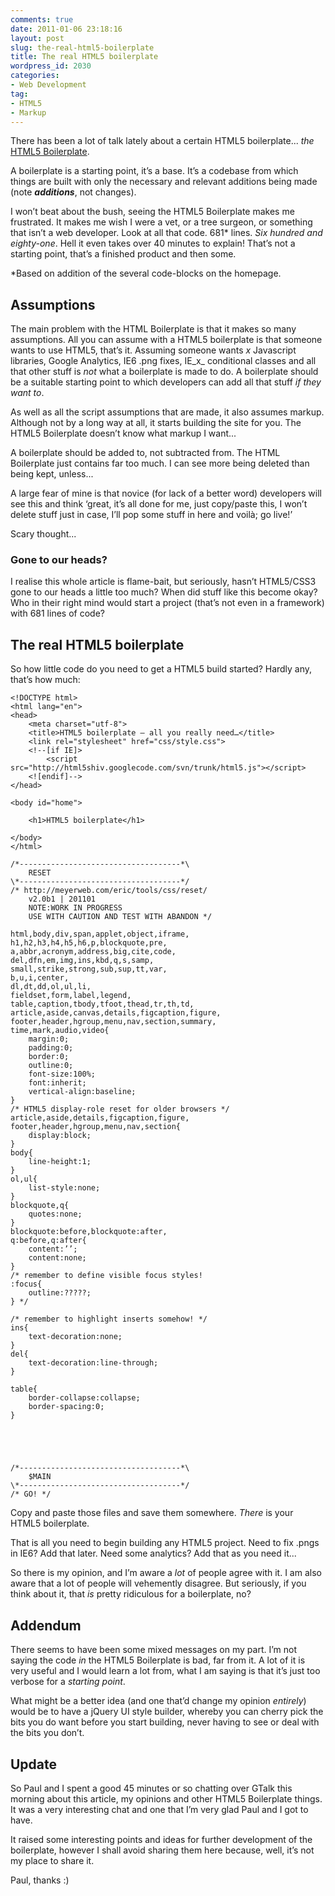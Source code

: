 ```yaml
---
comments: true
date: 2011-01-06 23:18:16
layout: post
slug: the-real-html5-boilerplate
title: The real HTML5 boilerplate
wordpress_id: 2030
categories:
- Web Development
tag:
- HTML5
- Markup
---
```


There has been a lot of talk lately about a certain HTML5 boilerplate... _the_
[HTML5 Boilerplate](http://html5boilerplate.com/).

A boilerplate is a starting point, it’s a base. It’s a codebase from which
things are built with only the necessary and relevant additions being made
(note **_additions_**, not changes).

I won’t beat about the bush, seeing the HTML5 Boilerplate makes me frustrated.
It makes me wish I were a vet, or a tree surgeon, or something that isn’t a web
developer. Look at all that code. 681* lines. _Six hundred and eighty-one_. Hell
it even takes over 40 minutes to explain! That’s not a starting point, that’s a
finished product and then some.

*Based on addition of the several code-blocks on the homepage.

## Assumptions

The main problem with the HTML Boilerplate is that it makes so many assumptions.
All you can assume with a HTML5 boilerplate is that someone wants to use HTML5,
that’s it. Assuming someone wants _x_ Javascript libraries, Google Analytics,
IE6 .png fixes, IE_x_ conditional classes and all that other stuff is _not_ what
a boilerplate is made to do. A boilerplate should be a suitable starting point
to which developers can add all that stuff _if they want to_.

As well as all the script assumptions that are made, it also assumes markup.
Although not by a long way at all, it starts building the site for you. The
HTML5 Boilerplate doesn’t know what markup I want...

A boilerplate should be added to, not subtracted from. The HTML Boilerplate just
contains far too much. I can see more being deleted than being kept, unless...

A large fear of mine is that novice (for lack of a better word) developers will
see this and think ‘great, it’s all done for me, just copy/paste this, I won’t
delete stuff just in case, I’ll pop some stuff in here and voilà; go live!’

Scary thought...

### Gone to our heads?

I realise this whole article is flame-bait, but seriously, hasn’t HTML5/CSS3
gone to our heads a little too much? When did stuff like this become okay? Who
in their right mind would start a project (that’s not even in a framework) with
681 lines of code?

## The real HTML5 boilerplate

So how little code do you need to get a HTML5 build started? Hardly any, that’s how much:

    <!DOCTYPE html>
    <html lang="en">
    <head>
    	<meta charset="utf-8">
    	<title>HTML5 boilerplate – all you really need…</title>
    	<link rel="stylesheet" href="css/style.css">
    	<!--[if IE]>
    		<script src="http://html5shiv.googlecode.com/svn/trunk/html5.js"></script>
    	<![endif]-->
    </head>
    
    <body id="home">
    
    	<h1>HTML5 boilerplate</h1>
    
    </body>
    </html>

<pre><code><span class="code-comment">/*------------------------------------*\
    RESET
\*------------------------------------*/
/* http://meyerweb.com/eric/tools/css/reset/ 
    v2.0b1 | 201101 
    NOTE:WORK IN PROGRESS
    USE WITH CAUTION AND TEST WITH ABANDON */</span>

html,body,div,span,applet,object,iframe,
h1,h2,h3,h4,h5,h6,p,blockquote,pre,
a,abbr,acronym,address,big,cite,code,
del,dfn,em,img,ins,kbd,q,s,samp,
small,strike,strong,sub,sup,tt,var,
b,u,i,center,
dl,dt,dd,ol,ul,li,
fieldset,form,label,legend,
table,caption,tbody,tfoot,thead,tr,th,td,
article,aside,canvas,details,figcaption,figure,
footer,header,hgroup,menu,nav,section,summary,
time,mark,audio,video{
    margin:0;
    padding:0;
    border:0;
    outline:0;
    font-size:100%;
    font:inherit;
    vertical-align:baseline;
}
<span class="code-comment">/* HTML5 display-role reset for older browsers */</span>
article,aside,details,figcaption,figure,
footer,header,hgroup,menu,nav,section{
    display:block;
}
body{
    line-height:1;
}
ol,ul{
    list-style:none;
}
blockquote,q{
    quotes:none;
}
blockquote:before,blockquote:after,
q:before,q:after{
    content:’’;
    content:none;
}
<span class="code-comment">/* remember to define visible focus styles! 
:focus{
    outline:?????;
} */</span>

<span class="code-comment">/* remember to highlight inserts somehow! */</span>
ins{
    text-decoration:none;
}
del{
    text-decoration:line-through;
}

table{
    border-collapse:collapse;
    border-spacing:0;
}





<span class="code-comment">/*------------------------------------*\
    $MAIN
\*------------------------------------*/</span>
<span class="code-comment">/* GO! */</span></code></pre>

Copy and paste those files and save them somewhere. _There_ is your HTML5
boilerplate.

That is all you need to begin building any HTML5 project. Need to fix .pngs in
IE6? Add that later. Need some analytics? Add that as you need it...

So there is my opinion, and I’m aware a _lot_ of people agree with it. I am also
aware that a lot of people will vehemently disagree. But seriously, if you think
about it, that _is_ pretty ridiculous for a boilerplate, no?

## Addendum

There seems to have been some mixed messages on my part. I’m not saying the code
_in_ the HTML5 Boilerplate is bad, far from it. A lot of it is very useful and I
would learn a lot from, what I am saying is that it’s just too verbose for a
_starting point_.

What might be a better idea (and one that’d change my opinion _entirely_) would
be to have a jQuery UI style builder, whereby you can cherry pick the bits you
do want before you start building, never having to see or deal with the bits you
don’t.

## Update

So Paul and I spent a good 45 minutes or so chatting over GTalk this morning
about this article, my opinions and other HTML5 Boilerplate things. It was a
very interesting chat and one that I’m very glad Paul and I got to have.

It raised some interesting points and ideas for further development of the
boilerplate, however I shall avoid sharing them here because, well, it’s not my
place to share it.

Paul, thanks :)
